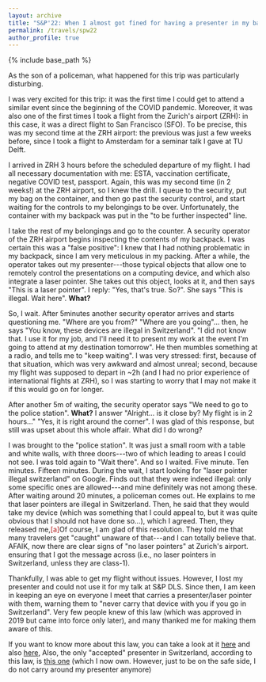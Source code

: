 ```yaml
---
layout: archive
title: "S&P'22: When I almost got fined for having a presenter in my backpack."
permalink: /travels/spw22
author_profile: true
---
```


{% include base_path %}


As the son of a policeman, what happened for this trip was particularly disturbing.

I was very excited for this trip: it was the first time I could get to attend a similar event since the beginning of the COVID pandemic. Moreover, it was also one of the first times I took a flight from the Zurich's airport (ZRH): in this case, it was a direct flight to San Francisco (SFO). To be precise, this was my second time at the ZRH airport: the previous was just a few weeks before, since I took a flight to Amsterdam for a seminar talk I gave at TU Delft.

I arrived in ZRH 3 hours before the scheduled departure of my flight. I had all necessary documentation with me: ESTA, vaccination certificate, negative COVID test, passport. Again, this was my second time (in 2 weeks!) at the ZRH airport, so I knew the drill. I queue to the security, put my bag on the container, and then go past the security control, and start waiting for the controls to my belongings to be over. Unfortunately, the container with my backpack was put in the "to be further inspected" line. 

I take the rest of my belongings and go to the counter. A security operator of the ZRH airport begins inspecting the contents of my backpack. I was certain this was a "false positive": I knew that I had nothing problematic in my backpack, since I am very meticulous in my packing. After a while, the operator takes out my presenter---those typical objects that allow one to remotely control the presentations on a computing device, and which also integrate a laser pointer. She takes out this object, looks at it, and then says "This is a laser pointer". I reply: "Yes, that's true. So?". She says "This is illegal. Wait here". **What?** 

So, I wait. After 5minutes another security operator arrives and starts questioning me. "Where are you from?" "Where are you going"... then, he says "You know, these devices are illegal in Switzerland". "I did not know that. I use it for my job, and I'll need it to present my work at the event I'm going to attend at my destination tomorrow". He then mumbles something at a radio, and tells me to "keep waiting". I was very stressed: first, because of that situation, which was very awkward and almost unreal; second, because my flight was supposed to depart in ~2h (and I had no prior experience of international flights at ZRH), so I was starting to worry that I may not make it if this would go on for longer.

After another 5m of waiting, the security operator says "We need to go to the police station". **What?** I answer "Alright... is it close by? My flight is in 2 hours..." "Yes, it is right around the corner". I was glad of this response, but still was upset about this whole affair. What did I do wrong? 

I was brought to the "police station". It was just a small room with a table and white walls, with three doors---two of which leading to areas I could not see. I was told again to "Wait there". And so I waited. Five minute. Ten minutes. Fifteen minutes. During the wait, I start looking for "laser pointer illegal switzerland" on Google. Finds out that they were indeed illegal: only some specific ones are allowed---and mine definitely was not among these. After waiting around 20 minutes, a policeman comes out. He explains to me that laser pointers are illegal in Switzerland. Then, he said that they would take my device (which was something that I could appeal to, but it was quite obvious that I should not have done so...), which I agreed. Then, they released me,<span class="footnote"><a style="color:firebrick">[a]</a><span class="footnote_content">Of course, I am glad of this resolution. They told me that many travelers get "caught" unaware of that---and I can totally believe that. AFAIK, now there are clear signs of "no laser pointers" at Zurich's airport.</span></span> ensuring that I got the message across (i.e., no laser pointers in Switzerland, unless they are class-1).

Thankfully, I was able to get my flight without issues. However, I lost my presenter and could not use it for my talk at S&P DLS. Since then, I am keen in keeping an eye on everyone I meet that carries a presenter/laser pointer with them, warning them to "never carry that device with you if you go in Switzerland". Very few people knew of this law (which was approved in 2019 but came into force only later), and many thanked me for making them aware of this.

If you want to know more about this law, you can take a look at it [here](https://www.eda.admin.ch/missions/mission-onu-geneve/en/home/manual-regime-privileges-and-immunities/introduction/manual-customs/Interdiction-de-certains-pointeurs-laser.html) and also [here](https://www.laserpointersafety.com/news/news/other-news_files/a57d75a988e439e472581d6bec0211d1-625.php#on),
Also, the only "accepted" presenter in Switzerland, according to this law, is [this one](https://www.logitech.com/en-gb/products/presenters/r500s-laser-presentation-remote.html) (which I now own. However, just to be on the safe side, I do not carry around my presenter anymore)